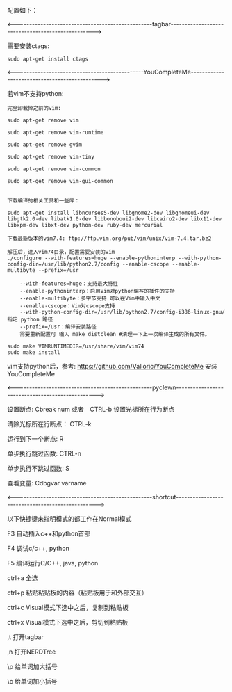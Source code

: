 配置如下：

<-------------------------------------------------tagbar-------------------------------------------------->

需要安装ctags: 

	sudo apt-get install ctags


<----------------------------------------------YouCompleteMe---------------------------------------------->

若vim不支持python: 

	完全卸载掉之前的vim: 
	
	sudo apt-get remove vim 
	
	sudo apt-get remove vim-runtime 
	
	sudo apt-get remove gvim 
	
	sudo apt-get remove vim-tiny 
	
	sudo apt-get remove vim-common 
	
	sudo apt-get remove vim-gui-common
	
	
	下载编译的相关工具和一些库： 
	
	sudo apt-get install libncurses5-dev libgnome2-dev libgnomeui-dev libgtk2.0-dev libatk1.0-dev libbonoboui2-dev libcairo2-dev libx11-dev libxpm-dev libxt-dev python-dev ruby-dev mercurial

	下载最新版本的vim7.4: ftp://ftp.vim.org/pub/vim/unix/vim-7.4.tar.bz2 
	
	解压后，进入vim74目录，配置需要安装的vim 
	./configure --with-features=huge --enable-pythoninterp --with-python-config-dir=/usr/lib/python2.7/config --enable-cscope --enable-multibyte --prefix=/usr

		--with-features=huge：支持最大特性
		--enable-pythoninterp：启用Vim对python编写的插件的支持
		--enable-multibyte：多字节支持 可以在Vim中输入中文
		--enable-cscope：Vim对cscope支持
		--with-python-config-dir=/usr/lib/python2.7/config-i386-linux-gnu/ 指定 python 路径
		--prefix=/usr：编译安装路径
		需要重新配置可 输入 make distclean #清理一下上一次编译生成的所有文件。

	sudo make VIMRUNTIMEDIR=/usr/share/vim/vim74
	sudo make install

vim支持python后，参考: https://github.com/Valloric/YouCompleteMe 安装YouCompleteMe

<-------------------------------------------------pyclewn------------------------------------------------->

设置断点: Cbreak num 或者　CTRL-b 设置光标所在行为断点

清除光标所在行断点： CTRL-k

运行到下一个断点: R
	
单步执行跳过函数: CTRL-n

单步执行不跳过函数: S

查看变量: Cdbgvar varname

<-------------------------------------------------shortcut------------------------------------------------->

以下快捷键未指明模式的都工作在Normal模式

F3					自动插入c++和python首部

F4					调试c/c++, python

F5					编译运行C/C++, java, python

ctrl+a			    全选

ctrl+p			    粘贴粘贴板的内容（粘贴板用于和外部交互）

ctrl+c			    Visual模式下选中之后，复制到粘贴板

ctrl+x			    Visual模式下选中之后，剪切到粘贴板

,t				    打开tagbar

,n				    打开NERDTree

\p				    给单词加大括号

\c				    给单词加小括号
